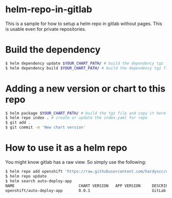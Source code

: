 # helm-repo-in-gitlab

This is a sample for how to setup a helm repo in gitlab without pages. This is usable even for private repositories.

# Build the dependency

```bash
$ helm dependency update $YOUR_CHART_PATH/ # build the dependency tgz file
$ helm dependency build $YOUR_CHART_PATH/ # build the dependency tgz file
```

# Adding a new version or chart to this repo

```bash
$ helm package $YOUR_CHART_PATH/ # build the tgz file and copy it here
$ helm repo index . # create or update the index.yaml for repo
$ git add .
$ git commit -m 'New chart version'
```

# How to use it as a helm repo

You might know gitlab has a raw view. So simply use the following:

```bash
$ helm repo add openshift 'https://raw.githubusercontent.com/hardyscc/openshift-charts/master'
$ helm repo update
$ helm search auto-deploy-app
NAME                            CHART VERSION   APP VERSION     DESCRIPTION
openshift/auto-deploy-app       0.0.1                           GitLab's Auto-deploy Helm Chart (OpenShift)
```
